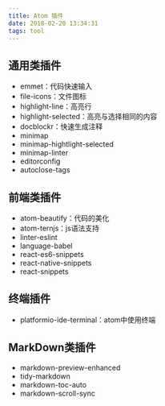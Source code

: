```yaml
---
title: Atom 插件
date: 2018-02-20 13:34:31
tags: tool
---
```


## 通用类插件

- emmet：代码快速输入
- file-icons：文件图标
- highlight-line：高亮行
- highlight-selected：高亮与选择相同的内容
- docblockr：快速生成注释
- minimap
- minimap-hightlight-selected
- minimap-linter
- editorconfig
- autoclose-tags

## 前端类插件

- atom-beautify：代码的美化
- atom-ternjs：js语法支持
- linter-eslint
- language-babel
- react-es6-snippets
- react-native-snippets
- react-snippets

## 终端插件

- platformio-ide-terminal：atom中使用终端

## MarkDown类插件

- markdown-preview-enhanced
- tidy-markdown
- markdown-toc-auto
- markdown-scroll-sync
